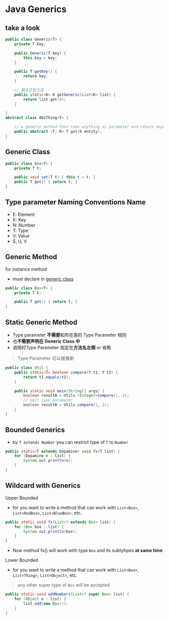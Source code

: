 # Java Generics

## take a look

```java
public class Generic<T> {
    private T key;

    public Generic(T key) {
        this.key = key;
    }

    public T getKey() {
        return key;
    }

    // 静态泛型方法
    public static<K> K getGeneric(List<K> list) {
        return list.get(0);
    }

}
abstract class AbsThing<T> {

    // a generic method that take anything as parameter and return anything
    public abstract <T, K> T get(K entity);
}
```

## Generic Class

```java
public class Box<T> {
    private T t;

    public void set(T t) { this.t = t; }
    public T get() { return t; }
}
```

## Type parameter Naming Conventions Name

- E: Element
- K: Key
- N: Number
- T: Type
- V: Value
- S, U, V

## Generic Method

for instance method

- must declare in [generic class](#generic-class)

```java
public class Box<T> {
    private T t;

    public T get() { return t; }
}
```

## Static Generic Method

- Type parameter **不需要**和所在类的 Type Parameter 相同
- 也**不需要声明在 Generic Class 中**
- 调用时Type Parameter 指定在**方法名左侧** or 省略

> Type Parameter 可以被推断

```java
public class Util {
    public static<T> boolean compare(T t1, T t2) {
        return t1.equals(t2);
    }

    public static void main(String[] args) {
        boolean resultA = Utils.<Integer>compare(1, 2);
        // omit type parameter
        boolean resultB = Utils.compare(1, 2);
    }
}
```

## Bounded Generics

- by `T extends Number` you can restrict type of `T` to `Number`

```java
public static<T extends Dopamine> void fx(T list) {
    for (Dopamine n : list) {
        System.out.println(n);
    }
}
```

## Wildcard with Generics

Upper Bounded

- for you want to write a method that can work with `List<Box>`, `List<RedBox>`, `List<BlueBox>`, etc.

```java
public static void fx(List<? extends Box> list) {
    for (Box box : list) {
        System.out.println(box);
    }
}
```

- Now method fx() will work with type `Box` and its subtyhpes **at same time**

Lower Bounded

- for you want to write a method that can work with `List<Box>`, `List<Thing>`, `List<Object>`, etc.

> any other super type of `Box` will be accepted

```java
public static void addNumbers(List<? super Box> list) {
    for (Object o : list) {
        list.add(new Box());
    }
}
```